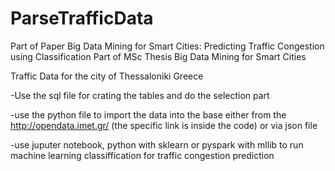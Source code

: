 # ParseTrafficData
Part of Paper Big Data Mining for Smart Cities: Predicting Traffic Congestion using Classification
Part of MSc Thesis Big Data Mining for Smart Cities

Traffic Data for the city of Thessaloniki Greece

-Use the sql file for crating the tables and do the selection part

-use the python file to import the data into the base either from the http://opendata.imet.gr/ (the specific link is inside the code) or via json file

-use juputer notebook, python with sklearn or pyspark with mllib to run machine learning classiffication for traffic congestion prediction
